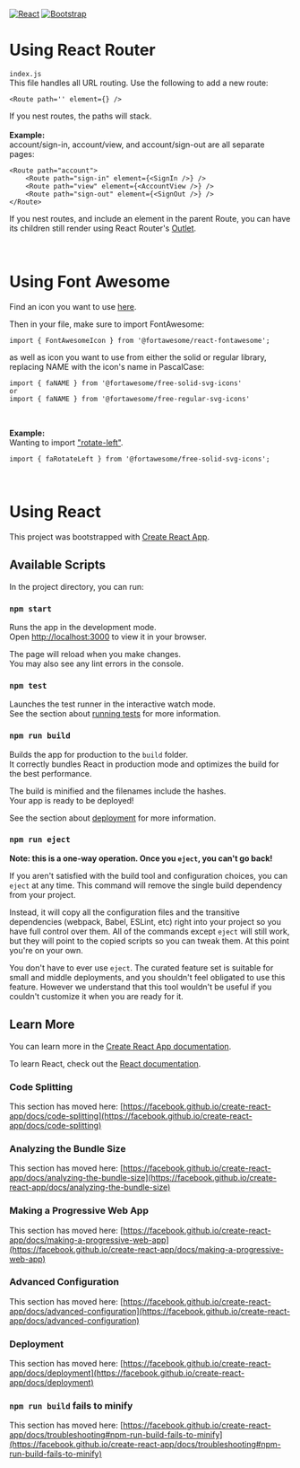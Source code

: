 [![React](https://skillicons.dev/icons?i=react)](https://reactjs.org/docs/hello-world.html)
[![Bootstrap](https://skillicons.dev/icons?i=bootstrap)](https://react-bootstrap.github.io/getting-started/introduction/)

# Using React Router
`index.js`\
This file handles all URL routing.
Use the following to add a new route:
```
<Route path='' element={} />
```

If you nest routes, the paths will stack.<br><br>
**Example:**\
account/sign-in, account/view, and account/sign-out are all separate pages:
```
<Route path="account">
    <Route path="sign-in" element={<SignIn />} />
    <Route path="view" element={<AccountView />} />
    <Route path="sign-out" element={<SignOut />} />
</Route>
```
If you nest routes, and include an element in the parent Route, you can have its children still render using React Router's [Outlet](https://reactrouter.com/en/6.8.2/components/outlet).

<br>

# Using Font Awesome
Find an icon you want to use [here](https://fontawesome.com/search?o=r&s=solid%2Cregular).

Then in your file, make sure to import FontAwesome:
```
import { FontAwesomeIcon } from '@fortawesome/react-fontawesome';
```
as well as icon you want to use from either the solid or regular library, replacing NAME with the icon's name in PascalCase:
```
import { faNAME } from '@fortawesome/free-solid-svg-icons'
or
import { faNAME } from '@fortawesome/free-regular-svg-icons'
```
<br>

**Example:**\
Wanting to import ["rotate-left"](https://fontawesome.com/icons/rotate-left?s=solid&f=classic).
```
import { faRotateLeft } from '@fortawesome/free-solid-svg-icons';
```
<br>

# Using React

This project was bootstrapped with [Create React App](https://github.com/facebook/create-react-app).

## Available Scripts

In the project directory, you can run:

### `npm start`

Runs the app in the development mode.\
Open [http://localhost:3000](http://localhost:3000) to view it in your browser.

The page will reload when you make changes.\
You may also see any lint errors in the console.

### `npm test`

Launches the test runner in the interactive watch mode.\
See the section about [running tests](https://facebook.github.io/create-react-app/docs/running-tests) for more information.

### `npm run build`

Builds the app for production to the `build` folder.\
It correctly bundles React in production mode and optimizes the build for the best performance.

The build is minified and the filenames include the hashes.\
Your app is ready to be deployed!

See the section about [deployment](https://facebook.github.io/create-react-app/docs/deployment) for more information.

### `npm run eject`

**Note: this is a one-way operation. Once you `eject`, you can't go back!**

If you aren't satisfied with the build tool and configuration choices, you can `eject` at any time. This command will remove the single build dependency from your project.

Instead, it will copy all the configuration files and the transitive dependencies (webpack, Babel, ESLint, etc) right into your project so you have full control over them. All of the commands except `eject` will still work, but they will point to the copied scripts so you can tweak them. At this point you're on your own.

You don't have to ever use `eject`. The curated feature set is suitable for small and middle deployments, and you shouldn't feel obligated to use this feature. However we understand that this tool wouldn't be useful if you couldn't customize it when you are ready for it.

## Learn More

You can learn more in the [Create React App documentation](https://facebook.github.io/create-react-app/docs/getting-started).

To learn React, check out the [React documentation](https://reactjs.org/).

### Code Splitting

This section has moved here: [https://facebook.github.io/create-react-app/docs/code-splitting](https://facebook.github.io/create-react-app/docs/code-splitting)

### Analyzing the Bundle Size

This section has moved here: [https://facebook.github.io/create-react-app/docs/analyzing-the-bundle-size](https://facebook.github.io/create-react-app/docs/analyzing-the-bundle-size)

### Making a Progressive Web App

This section has moved here: [https://facebook.github.io/create-react-app/docs/making-a-progressive-web-app](https://facebook.github.io/create-react-app/docs/making-a-progressive-web-app)

### Advanced Configuration

This section has moved here: [https://facebook.github.io/create-react-app/docs/advanced-configuration](https://facebook.github.io/create-react-app/docs/advanced-configuration)

### Deployment

This section has moved here: [https://facebook.github.io/create-react-app/docs/deployment](https://facebook.github.io/create-react-app/docs/deployment)

### `npm run build` fails to minify

This section has moved here: [https://facebook.github.io/create-react-app/docs/troubleshooting#npm-run-build-fails-to-minify](https://facebook.github.io/create-react-app/docs/troubleshooting#npm-run-build-fails-to-minify)
